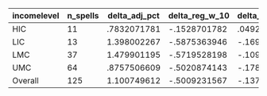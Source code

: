 incomelevel|n_spells|delta_adj_pct|delta_reg_w_10|delta_reg_w_20|delta_reg_w_30|delta_reg_w_40|delta_reg_w_50|delta_reg_w_60|delta_reg_w_70|delta_reg_w_80|delta_reg_w_90
---|---|---|---|---|---|---|---|---|---|---|---
HIC|11|.7832071781|-.1528701782|.0492232181|.1442750245|.4617568851|.5742874146|.7144083381|.7144083381|.9230068922|2.989532232
LIC|13|1.398002267|-.5875363946|-.1699390411|-.0896492004|.1339449137|.6527267694|.7571762204|1.345901489|1.657662988|6.309349537
LMC|37|1.479901195|-.5719528198|-.1098439172|.1590690613|1.0260818|1.203983307|1.92885232|2.613255262|3.626690865|4.486558437
UMC|64|.8757506609|-.5020874143|-.1785914153|.0972191915|.4156391025|.6258043647|1.056338549|1.46018219|1.89380753|3.098136425
Overall|125|1.100749612|-.5009231567|-.1372946203|.1002333537|.5710923076|.795211792|1.253399849|1.723978519|2.296751499|3.833518267
